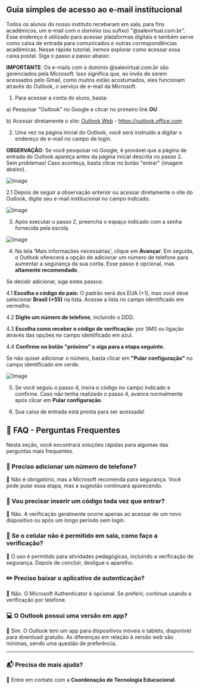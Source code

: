 ## Guia simples de acesso ao e-mail institucional ##
Todos os alunos do nosso instituto receberam em sala, para fins acadêmicos, um e-mail com o domínio (ou sufixo) "@salevirtual.com.br". Esse endereço é utilizado para acessar plataformas digitais e também serve como caixa de entrada para comunicados e outras correspondências acadêmicas. Nesse rápido tutorial, iremos explorar como acessar essa caixa postal. Siga o passo a passo abaixo:

**IMPORTANTE**: Os e-mails com o domínio @salevirtual.com.br são gerenciados pela Microsoft. Isso significa que, ao invés de serem acessados pelo Gmail, como muitos estão acostumados, eles funcionam através do Outlook, o serviço de e-mail da Microsoft.

1. Para acessar a conta do aluno, basta:

a) Pesquisar "Outlook" no Google e clicar no primeiro link **OU**

b) Acessar diretamente o site: [Outlook Web](https://outlook.office.com) - https://outlook.office.com 

2. Uma vez na página inicial do Outlook, você será instruído a digitar o endereço de e-mail no campo de login.

**OBSERVAÇÃO**: Se você pesquisar no Google, é provável que a página de entrada do Outlook apareça antes da página inicial descrita no passo 2. Sem problemas! Caso aconteça, basta clicar no botão "entrar" (imagem abaixo).

![Image](https://i.imgur.com/gnFAye6.png)

2.1 Depois de seguir a observação anterior ou acessar diretamente o site do Outlook, digite seu e-mail institucional no campo indicado.

![Image](https://i.imgur.com/8YSyB7X.png)

3. Após executar o passo 2, preencha o espaço indicado com a senha fornecida pela escola.
   
![Image](https://i.imgur.com/8CyakGC.png)

4. Na tela 'Mais informações necessárias', clique em **Avançar**. Em seguida, o Outlook oferecerá a opção de adicionar um número de telefone para aumentar a segurança da sua conta. Esse passo é opcional, mas **altamente recomendado**.  

Se decidir adicionar, siga estes passos:  

4.1 **Escolha o código do país:** O padrão será dos EUA (+1), mas você deve selecionar **Brasil (+55)** na lista. Acesse a lista no campo identificado em vermelho.

4.2 **Digite um número de telefone**, incluindo o DDD.  

4.3 **Escolha como receber o código de verificação:** por SMS ou ligação através das opções no campo identificado em azul.

4.4 **Confirme no botão "próximo" e siga para a etapa seguinte.**  

Se não quiser adicionar o número, basta clicar em **"Pular configuração"** no campo identificado em verde.

![Image](https://i.imgur.com/VB5Vtzu.png)

5. Se você seguiu o passo 4, insira o código no campo indicado e confirme. Caso não tenha realizado o passo 4, avance normalmente após clicar em **Pular configuração**.
   
6. Sua caixa de entrada está pronta para ser acessada!

## 🏢 FAQ - Perguntas Frequentes ##

Nesta seção, você encontrará soluções rápidas para algumas das perguntas mais frequentes. 

### 📌 Preciso adicionar um número de telefone? ###

🔹 Não é obrigatório, mas a Microsoft recomenda para segurança. Você pode pular essa etapa, mas a sugestão continuará aparecendo.

### 🔐 Vou precisar inserir um código toda vez que entrar? ###

🔹 Não. A verificação geralmente ocorre apenas ao acessar de um novo dispositivo ou após um longo período sem login.

### 📱 Se o celular não é permitido em sala, como faço a verificação? ###

🔹 O uso é permitido para atividades pedagógicas, incluindo a verificação de segurança. Depois de concluir, desligue o aparelho.

### ✏️ Preciso baixar o aplicativo de autenticação? ### 

🔹 Não. O Microsoft Authenticator é opcional. Se preferir, continue usando a verificação por telefone.

### 💻 O Outlook possui uma versão em app? ###

🔹  Sim. O Outlook tem um app para dispositivos móveis e tablets, disponível para download gratuito. As diferenças em relação à versão web são mínimas, sendo uma questão de preferência.

---
### 📬 Precisa de mais ajuda? ###

📌 Entre em contato com a **Coordenação de Tecnologia Educacional**.
